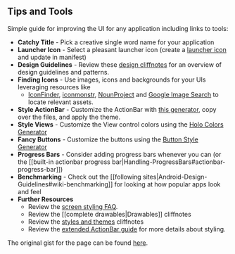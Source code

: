 ## Tips and Tools

Simple guide for improving the UI for any application including links to tools:

* **Catchy Title** - Pick a creative single word name for your application
* **Launcher Icon** - Select a pleasant launcher icon (create a [launcher icon](http://imgur.com/a/8cmLM) and update in manifest)
* **Design Guidelines** - Review these [design cliffnotes](http://guides.codepath.com/android/Android-Design-Guidelines) for an  overview of design guidelines and patterns.
* **Finding Icons** - Use images, icons and backgrounds for your UIs leveraging resources like 
  * [IconFinder](https://www.iconfinder.com/), [iconmonstr](http://iconmonstr.com/), [NounProject](http://thenounproject.com/) and [Google Image Search](http://www.google.com/imghp) to locate relevant assets.
* **Style ActionBar** - Customize the ActionBar with [this generator](http://jgilfelt.github.io/android-actionbarstylegenerator/), copy over the files, and apply the theme. 
* **Style Views** - Customize the View control colors using the [Holo Colors Generator](http://android-holo-colors.com/)
* **Fancy Buttons** - Customize the buttons using the [Button Style Generator](http://angrytools.com/android/button/)
* **Progress Bars** - Consider adding progress bars whenever you can (or the [[built-in actionbar progress bar|Handling-ProgressBars#actionbar-progress-bar]])
* **Benchmarking** - Check out the [[following sites|Android-Design-Guidelines#wiki-benchmarking]] for looking at how popular apps look and feel
* **Further Resources** 
  * Review the [screen styling FAQ](http://guides.codepath.com/android/Styling-UI-Screens-FAQ).
  * Review the [[complete drawables|Drawables]] cliffnotes 
  * Review the [styles and themes](http://guides.codepath.com/android/Styles-and-Themes) cliffnotes
  * Review the [extended ActionBar guide](http://guides.codepath.com/android/Extended-ActionBar-Guide#custom-actionbar-styles) for more details about styling.

The original gist for the page can be found [here](https://gist.github.com/nesquena/6c567083aec13d868017).